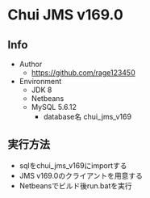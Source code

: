 # Chui JMS v169.0
## Info
+ Author
	+ https://github.com/rage123450
+ Environment
	+ JDK 8
	+ Netbeans
	+ MySQL 5.6.12
		+ database名 chui_jms_v169

## 実行方法
+ sqlをchui_jms_v169にimportする
+ JMS v169.0のクライアントを用意する
+ Netbeansでビルド後run.batを実行